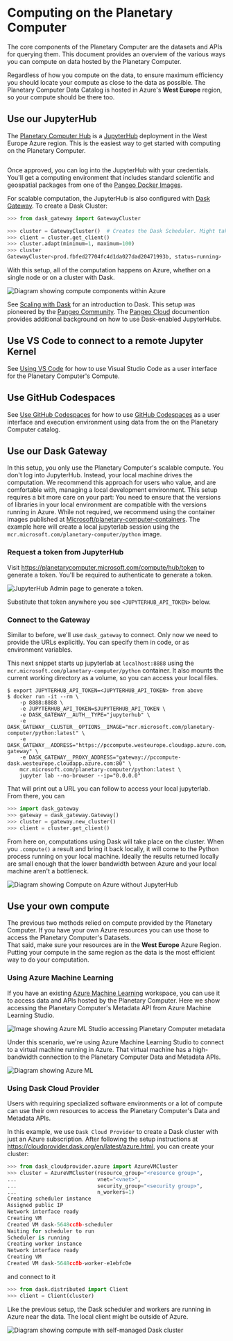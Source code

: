 # Computing on the Planetary Computer

The core components of the Planetary Computer are the datasets and APIs for querying them. This document provides an overview of the various ways you can compute on data hosted by the Planetary Computer.

Regardless of how you compute on the data, to ensure maximum efficiency you should locate your compute as close to the data as possible.  The Planetary Computer Data Catalog is hosted in Azure's **West Europe** region, so your compute should be there too.

## Use our JupyterHub

The [Planetary Computer Hub](https://planetarycomputer.microsoft.com/compute) is a [JupyterHub](https://jupyterhub.readthedocs.io/en/stable/) deployment in the West Europe Azure region. This is the easiest way to get started with computing on the Planetary Computer.  

```{note} You'll need to [request access](https://planetarycomputer.microsoft.com/account/request) to use the Planetary Computer Hub.
```

Once approved, you can log into the JupyterHub with your credentials. You'll get a computing environment that includes standard scientific and geospatial packages from one of the [Pangeo Docker Images](https://github.com/pangeo-data/pangeo-docker-images#pangeo-docker-images).

For scalable computation, the JupyterHub is also configured with [Dask Gateway](https://gateway.dask.org/). To create a Dask Cluster:

```python
>>> from dask_gateway import GatewayCluster

>>> cluster = GatewayCluster()  # Creates the Dask Scheduler. Might take a minute.
>>> client = cluster.get_client()
>>> cluster.adapt(minimum=1, maximum=100)
>>> cluster
GatewayCluster<prod.fbfed27704fc4d1da027dad20471993b, status=running>
```

With this setup, all of the computation happens on Azure, whether on a single node or on a cluster with Dask.

![Diagram showing compute components within Azure](images/jupyterhub-diagram.png)

See [Scaling with Dask](../quickstarts/scale-with-dask.md) for an introduction to Dask. This setup was pioneered by the [Pangeo Community](https://pangeo.io/). The [Pangeo Cloud](https://pangeo.io/cloud.html) documention provides additional background on how to use Dask-enabled JupyterHubs.

## Use VS Code to connect to a remote Jupyter Kernel

See [Using VS Code](../overview/ui-vscode) for how to use Visual Studio Code as a user interface for the Planetary Computer's Compute.

## Use GitHub Codespaces

See [Use GitHub Codespaces](../overview/ui-codespaces) for how to use [GitHub Codespaces][codespaces] as a user interface and execution environment using data from the on the Planetary Computer catalog.

## Use our Dask Gateway

In this setup, you only use the Planetary Computer's scalable compute. You don't log into JupyterHub. Instead, your local machine drives the computation.
We recommend this approach for users who value, and are comfortable with, managing a local development environment. This setup requires a bit more care on your part: You need to ensure that the versions of libraries in your local environment are compatible with the versions running in Azure. While not required, we recommend using the container images published at [Microsoft/planetary-computer-containers](https://github.com/microsoft/planetary-computer-containers). The example here will create a local jupyterlab session using the `mcr.microsoft.com/planetary-computer/python` image.

### Request a token from JupyterHub

Visit <https://planetarycomputer.microsoft.com/compute/hub/token> to generate a token. You'll be required to authenticate to generate a token.

![JupyterHub Admin page to generate a token.](images/hub-token.png)

Substitute that token anywhere you see `<JUPYTERHUB_API_TOKEN>` below.

### Connect to the Gateway

Similar to before, we'll use `dask_gateway` to connect. Only now we need to provide the URLs explicitly. You can specify them in code, or as environment variables.

This next snippet starts up jupyterlab at `localhost:8888` using the `mcr.microsoft.com/planetary-computer/python` container. It also mounts the current
working directory as a volume, so you can access your local files.

```console
$ export JUPYTERHUB_API_TOKEN=<JUPYTERHUB_API_TOKEN> from above
$ docker run -it --rm \
    -p 8888:8888 \
    -e JUPYTERHUB_API_TOKEN=$JUPYTERHUB_API_TOKEN \
    -e DASK_GATEWAY__AUTH__TYPE="jupyterhub" \
    -e DASK_GATEWAY__CLUSTER__OPTIONS__IMAGE="mcr.microsoft.com/planetary-computer/python:latest" \
    -e DASK_GATEWAY__ADDRESS="https://pccompute.westeurope.cloudapp.azure.com/compute/services/dask-gateway" \
    -e DASK_GATEWAY__PROXY_ADDRESS="gateway://pccompute-dask.westeurope.cloudapp.azure.com:80" \
    mcr.microsoft.com/planetary-computer/python:latest \
    jupyter lab --no-browser --ip="0.0.0.0"
```

That will print out a URL you can follow to access your local jupyterlab. From there, you can 

```python
>>> import dask_gateway
>>> gateway = dask_gateway.Gateway()
>>> cluster = gateway.new_cluster()
>>> client = cluster.get_client()
```

From here on, computations using Dask will take place on the cluster. When you `.compute()` a result and bring it back locally,
it will come to the Python process running on your local machine. Ideally the results returned locally are small enough that the
lower bandwidth between Azure and your local machine aren't a bottleneck.

![Diagram showing Compute on Azure without JupyterHub](images/gateway-diagram.png)

## Use your own compute

The previous two methods relied on compute provided by the Planetary Computer. If you have your own Azure resources you can use those to access the Planetary Computer's Datasets.  
That said, make sure your resources are in the **West Europe** Azure Region.  Putting your compute in the same region as the data is the most efficient way to do your computation.

### Using Azure Machine Learning

If you have an existing [Azure Machine Learning](https://docs.microsoft.com/en-us/azure/machine-learning/) workspace, you can use it to access data and APIs hosted by the Planetary Computer.
Here we show accessing the Planetary Computer's Metadata API from Azure Machine Learning Studio.

![Image showing Azure ML Studio accessing Planetary Computer metadata](images/aml.png)

Under this scenario, we're using Azure Machine Learning Studio to connect to a virtual machine running in Azure. That virtual machine has a high-bandwidth connection to the Planetary Computer Data and Metadata APIs.

![Diagram showing Azure ML](images/aml-diagram.png)

### Using Dask Cloud Provider

Users with requiring specialized software environments or a lot of compute can use their own resources to access the Planetary Computer's Data and Metadata APIs.

In this example, we use `Dask Cloud Provider` to create a Dask cluster with just an Azure subscription. After following the setup instructions at <https://cloudprovider.dask.org/en/latest/azure.html>, you can create your cluster:

```python
>>> from dask_cloudprovider.azure import AzureVMCluster
>>> cluster = AzureVMCluster(resource_group="<resource group>",
...                          vnet="<vnet>",
...                          security_group="<security group>",
...                          n_workers=1)
Creating scheduler instance
Assigned public IP
Network interface ready
Creating VM
Created VM dask-5648cc8b-scheduler
Waiting for scheduler to run
Scheduler is running
Creating worker instance
Network interface ready
Creating VM
Created VM dask-5648cc8b-worker-e1ebfc0e
```

and connect to it

```python
>>> from dask.distributed import Client
>>> client = Client(cluster)
```

Like the previous setup, the Dask scheduler and workers are running in Azure near the data. The local client might be outside of Azure.

![Diagram showing compute with self-managed Dask cluster](images/cloudprovider-diagram.png)

[codespaces]: https://github.com/features/codespaces